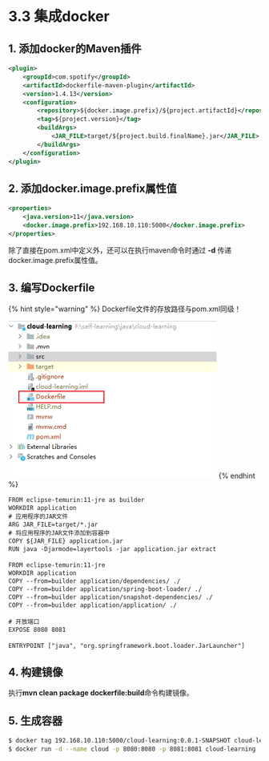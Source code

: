 # 3.3 集成docker

## 1. 添加docker的Maven插件

```xml
<plugin>
    <groupId>com.spotify</groupId>
    <artifactId>dockerfile-maven-plugin</artifactId>
    <version>1.4.13</version>
    <configuration>
        <repository>${docker.image.prefix}/${project.artifactId}</repository>
        <tag>${project.version}</tag>
        <buildArgs>
            <JAR_FILE>target/${project.build.finalName}.jar</JAR_FILE>
        </buildArgs>
    </configuration>
</plugin>
```

## 2. 添加docker.image.prefix属性值

```xml
<properties>
    <java.version>11</java.version>
    <docker.image.prefix>192.168.10.110:5000</docker.image.prefix>
</properties>
```

除了直接在pom.xml中定义外，还可以在执行maven命令时通过 **-d** 传递docker.image.prefix属性值。

## 3. 编写Dockerfile

{% hint style="warning" %}
Dockerfile文件的存放路径与pom.xml同级！

<img src="../../.gitbook/assets/image (5).png" alt="" data-size="original">
{% endhint %}

```docker
FROM eclipse-temurin:11-jre as builder
WORKDIR application
# 应用程序的JAR文件
ARG JAR_FILE=target/*.jar
# 将应用程序的JAR文件添加到容器中
COPY ${JAR_FILE} application.jar
RUN java -Djarmode=layertools -jar application.jar extract

FROM eclipse-temurin:11-jre
WORKDIR application
COPY --from=builder application/dependencies/ ./
COPY --from=builder application/spring-boot-loader/ ./
COPY --from=builder application/snapshot-dependencies/ ./
COPY --from=builder application/application/ ./

# 开放端口
EXPOSE 8080 8081

ENTRYPOINT ["java", "org.springframework.boot.loader.JarLauncher"]
```

## 4. 构建镜像

执行**mvn clean package dockerfile:build**命令构建镜像。

## 5. 生成容器

```bash
$ docker tag 192.168.10.110:5000/cloud-learning:0.0.1-SNAPSHOT cloud-learning:latest
$ docker run -d --name cloud -p 8080:8080 -p 8081:8081 cloud-learning
```
